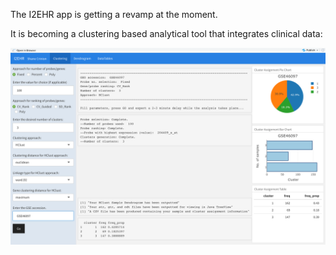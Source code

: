 The I2EHR app is getting a revamp at the moment. 

It is becoming a clustering based analytical tool that integrates clinical data: 

![I2EHRv2_dashboard](I2EHRv2/www/I2EHRv2_dashboard.png)

